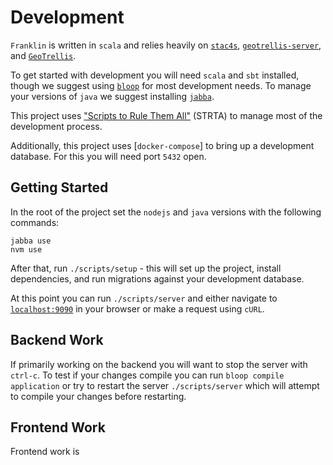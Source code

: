 # Development

`Franklin` is written in `scala` and relies heavily on [`stac4s`](https://github.com/azavea/stac4s/), [`geotrellis-server`](https://github.com/geotrellis/geotrellis-server), and [`GeoTrellis`](https://github.com/locationtech/geotrellis).

To get started with development you will need `scala` and `sbt` installed, though we suggest using [`bloop`](https://scalacenter.github.io/bloop/) for most development needs. To manage your versions of `java` we suggest installing [`jabba`](https://github.com/shyiko/jabba).


This project uses ["Scripts to Rule Them All"](https://github.blog/2015-06-30-scripts-to-rule-them-all/) (STRTA) to manage most of the development process.

Additionally, this project uses [`docker-compose`] to bring up a development database. For this you will need port `5432` open.

## Getting Started

In the root of the project set the `nodejs` and `java` versions with the following commands:

```
jabba use
nvm use
```

After that, run `./scripts/setup` - this will set up the project, install dependencies, and run migrations against your development database.

At this point you can run `./scripts/server` and either navigate to [`localhost:9090`](http://localhost:9090) in your browser or make a request using `cURL`.

## Backend Work

If primarily working on the backend you will want to stop the server with `ctrl-c`. To test if your changes compile you can run `bloop compile application` or try to restart the server `./scripts/server` which will attempt to compile your changes before restarting.

## Frontend Work

Frontend work is 